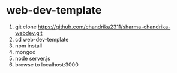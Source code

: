 # web-dev-template

1. git clone https://github.com/chandrika2311/sharma-chandrika-webdev.git
1. cd web-dev-template
1. npm install
1. mongod
1. node server.js
1. browse to localhost:3000
